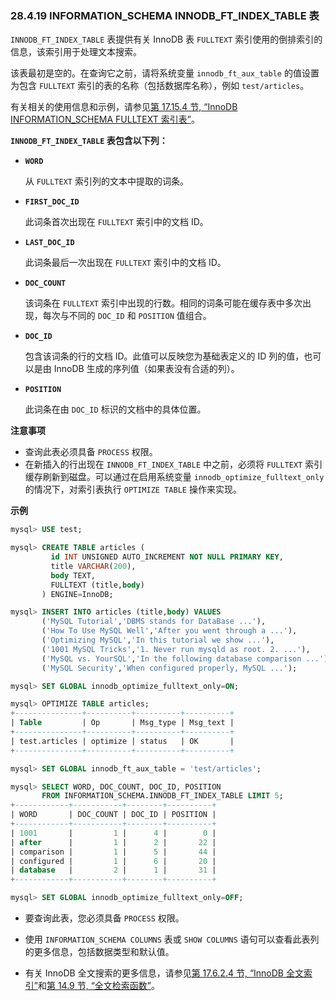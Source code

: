 ### 28.4.19 INFORMATION_SCHEMA INNODB_FT_INDEX_TABLE 表

`INNODB_FT_INDEX_TABLE` 表提供有关 InnoDB 表 `FULLTEXT` 索引使用的倒排索引的信息，该索引用于处理文本搜索。

该表最初是空的。在查询它之前，请将系统变量 `innodb_ft_aux_table` 的值设置为包含 `FULLTEXT` 索引的表的名称（包括数据库名称），例如 `test/articles`。

有关相关的使用信息和示例，请参见[第 17.15.4 节, “InnoDB INFORMATION_SCHEMA FULLTEXT 索引表”](#innodb-information-schema-fulltext-index-tables)。

**`INNODB_FT_INDEX_TABLE` 表包含以下列：**

- **`WORD`**
  
  从 `FULLTEXT` 索引列的文本中提取的词条。
  
- **`FIRST_DOC_ID`**
  
  此词条首次出现在 `FULLTEXT` 索引中的文档 ID。
  
- **`LAST_DOC_ID`**
  
  此词条最后一次出现在 `FULLTEXT` 索引中的文档 ID。
  
- **`DOC_COUNT`**
  
  该词条在 `FULLTEXT` 索引中出现的行数。相同的词条可能在缓存表中多次出现，每次与不同的 `DOC_ID` 和 `POSITION` 值组合。
  
- **`DOC_ID`**
  
  包含该词条的行的文档 ID。此值可以反映您为基础表定义的 ID 列的值，也可以是由 InnoDB 生成的序列值（如果表没有合适的列）。
  
- **`POSITION`**
  
  此词条在由 `DOC_ID` 标识的文档中的具体位置。

**注意事项**

- 查询此表必须具备 `PROCESS` 权限。
- 在新插入的行出现在 `INNODB_FT_INDEX_TABLE` 中之前，必须将 `FULLTEXT` 索引缓存刷新到磁盘。可以通过在启用系统变量 `innodb_optimize_fulltext_only` 的情况下，对索引表执行 `OPTIMIZE TABLE` 操作来实现。

**示例**

```sql
mysql> USE test;

mysql> CREATE TABLE articles (
         id INT UNSIGNED AUTO_INCREMENT NOT NULL PRIMARY KEY,
         title VARCHAR(200),
         body TEXT,
         FULLTEXT (title,body)
       ) ENGINE=InnoDB;

mysql> INSERT INTO articles (title,body) VALUES
       ('MySQL Tutorial','DBMS stands for DataBase ...'),
       ('How To Use MySQL Well','After you went through a ...'),
       ('Optimizing MySQL','In this tutorial we show ...'),
       ('1001 MySQL Tricks','1. Never run mysqld as root. 2. ...'),
       ('MySQL vs. YourSQL','In the following database comparison ...'),
       ('MySQL Security','When configured properly, MySQL ...');

mysql> SET GLOBAL innodb_optimize_fulltext_only=ON;

mysql> OPTIMIZE TABLE articles;
+---------------+----------+----------+----------+
| Table         | Op       | Msg_type | Msg_text |
+---------------+----------+----------+----------+
| test.articles | optimize | status   | OK       |
+---------------+----------+----------+----------+

mysql> SET GLOBAL innodb_ft_aux_table = 'test/articles';

mysql> SELECT WORD, DOC_COUNT, DOC_ID, POSITION
       FROM INFORMATION_SCHEMA.INNODB_FT_INDEX_TABLE LIMIT 5;
+------------+-----------+--------+----------+
| WORD       | DOC_COUNT | DOC_ID | POSITION |
+------------+-----------+--------+----------+
| 1001       |         1 |      4 |        0 |
| after      |         1 |      2 |       22 |
| comparison |         1 |      5 |       44 |
| configured |         1 |      6 |       20 |
| database   |         2 |      1 |       31 |
+------------+-----------+--------+----------+

mysql> SET GLOBAL innodb_optimize_fulltext_only=OFF;
```

- 要查询此表，您必须具备 `PROCESS` 权限。

- 使用 `INFORMATION_SCHEMA COLUMNS` 表或 `SHOW COLUMNS` 语句可以查看此表列的更多信息，包括数据类型和默认值。

- 有关 InnoDB 全文搜索的更多信息，请参见[第 17.6.2.4 节, “InnoDB 全文索引”](#innodb-full-text-indexes)和[第 14.9 节, “全文检索函数”](#full-text-search-functions)。